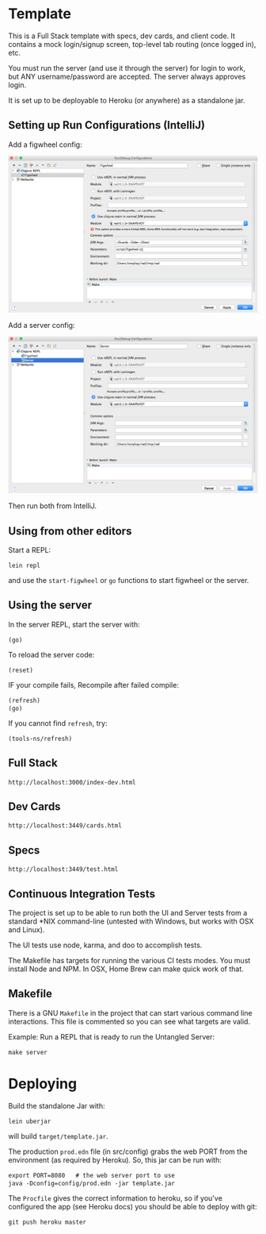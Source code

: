 # Template

This is a Full Stack template with specs, dev cards, and client code.
It contains a mock login/signup screen, top-level tab routing (once logged in), etc.

You must run the server (and use it through the server) for login to work, but ANY username/password are accepted. The
server always approves login.

It is set up to be deployable to Heroku (or anywhere) as a standalone jar.

## Setting up Run Configurations (IntelliJ)

Add a figwheel config:

<img src="docs/img/figwheel.png">

Add a server config:

<img src="docs/img/server.png">

Then run both from IntelliJ.

## Using from other editors

Start a REPL:

```
lein repl
```

and use the `start-figwheel` or `go` functions to start figwheel or the server.

## Using the server

In the server REPL, start the server with:

```
(go)
```

To reload the server code:

```
(reset)
```

IF your compile fails, Recompile after failed compile:

```
(refresh)
(go)
```

If you cannot find `refresh`, try:

```
(tools-ns/refresh)
```

## Full Stack

```
http://localhost:3000/index-dev.html
```

## Dev Cards

```
http://localhost:3449/cards.html
```

## Specs

```
http://localhost:3449/test.html
```

## Continuous Integration Tests

The project is set up to be able to run both the UI and Server tests from a
standard *NIX command-line (untested with Windows, but works with OSX and
Linux). 

The UI tests use node, karma, and doo to accomplish tests.

The Makefile has targets for running the various CI tests modes. You
must install Node and NPM. In OSX, Home Brew can make quick work of that.

## Makefile

There is a GNU `Makefile` in the project that can start various command
line interactions. This file is commented so you can see what targets
are valid.

Example: Run a REPL that is ready to run the Untangled Server:

```
make server
```

# Deploying

Build the standalone Jar with:

```
lein uberjar
```

will build `target/template.jar`. 

The production `prod.edn` file (in src/config) grabs the web PORT from
the environment (as required by Heroku). So, this jar can be run with:

```
export PORT=8080   # the web server port to use
java -Dconfig=config/prod.edn -jar template.jar
```

The `Procfile` gives the correct information to heroku, so if you've 
configured the app (see Heroku docs) you should be able to deploy with
git:

```
git push heroku master
```
